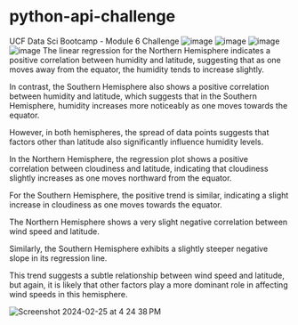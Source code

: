 # python-api-challenge
UCF Data Sci Bootcamp - Module 6 Challenge
![image](https://github.com/Yenorii/python-api-challenge/assets/144069387/78fbd00a-0be7-43d2-8220-6834049c2800)
![image](https://github.com/Yenorii/python-api-challenge/assets/144069387/ecf48a22-bcdc-4dbd-961a-805f877c954c)
![image](https://github.com/Yenorii/python-api-challenge/assets/144069387/5f69163d-7837-4093-ae7b-29d0a6400478)
![image](https://github.com/Yenorii/python-api-challenge/assets/144069387/af54bca6-3288-4700-b3ff-7e876d04ab15)
The linear regression for the Northern Hemisphere indicates a  positive correlation between humidity and latitude, suggesting that as one moves away from the equator, the humidity tends to increase slightly.

In contrast, the Southern Hemisphere also shows a positive correlation between humidity and latitude, which suggests that in the Southern Hemisphere, humidity increases more noticeably as one moves towards the equator. 

However, in both hemispheres, the spread of data points suggests that factors other than latitude also significantly influence humidity levels.

In the Northern Hemisphere, the regression plot shows a positive correlation between cloudiness and latitude, indicating that cloudiness slightly increases as one moves northward from the equator.

For the Southern Hemisphere, the positive trend is similar, indicating a slight increase in cloudiness as one moves towards the equator.

The Northern Hemisphere shows a very slight negative correlation between wind speed and latitude.

Similarly, the Southern Hemisphere exhibits a slightly steeper negative slope in its regression line. 

This trend suggests a subtle relationship between wind speed and latitude, but again, it is likely that other factors play a more dominant role in affecting wind speeds in this hemisphere.

![Screenshot 2024-02-25 at 4 24 38 PM](https://github.com/Yenorii/python-api-challenge/assets/144069387/892237d6-5b54-403f-b533-d7f5e689a624)